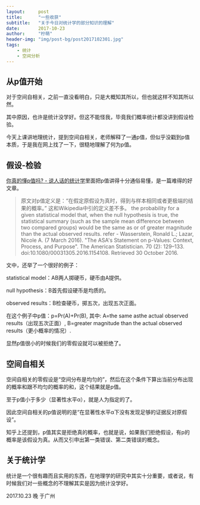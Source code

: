 ```yaml
---
layout:     post
title:      "一些收获"
subtitle:   "关于今日对统计学的部分知识的理解"
date:       2017-10-23
author:     "柠萌"
header-img: "img/post-bg/post2017102301.jpg"
tags:
    - 统计
    - 空间分析
---
```


## 从p值开始

对于空间自相关，之前一直没看明白，只是大概知其所以，但也就这样不知其所以然。

其中原因，也许是统计没学好。但这不能怪我，毕竟我们概率统计都没讲到假设检验。

今天上课讲地理统计，提到空间自相关，老师解释了一通p值，但似乎没戳到p值本质，于是我在网上找了一下，很糙地理解了何为p值。

## 假设-检验

[你真的懂p值吗? - 说人话的统计学](http://www.360doc.com/content/15/0704/22/22175932_482657194.shtml)里面把p值讲得十分通俗易懂，是一篇难得的好文章。

> 原文对p值定义是：“在假定原假设为真时，得到与样本相同或者更极端的结果的概率。”
> 这和Wikipedia中引的定义差不多。
> the probability for a given statistical model that, when the null hypothesis is true, the statistical summary (such as the sample mean difference between two compared groups) would be the same as or of greater magnitude than the actual observed results.
> refer - Wasserstein, Ronald L.; Lazar, Nicole A. (7 March 2016). "The ASA's Statement on p-Values: Context, Process, and Purpose". The American Statistician. 70 (2): 129–133. doi:10.1080/00031305.2016.1154108. Retrieved 30 October 2016.

文中，还举了一个很好的例子：

statistical model：AB两人掷硬币，硬币由A提供。

null hypothesis：B首先假设硬币是均质的。

observed results：B检查硬币，掷五次，出现五次正面。

在这个例子中p值：p=Pr(A)+Pr(B),
其中:
A=the same asthe actual observed results（出现五次正面）,
B=greater magnitude than the actual observed results（更小概率的情况）.

显然p值很小的时候我们的零假设就可以被拒绝了。

## 空间自相关

空间自相关的零假设是“空间分布是均匀的”，然后在这个条件下算出当前分布出现的概率和跟不均匀的概率的和，这个结果就是p值。

至于p值小于多少（显著性水平α），就是人为指定的了。

因此空间自相关的p值说明的是“在显著性水平α下没有发现足够的证据反对原假设”。

知乎上还提到，p值其实是拒绝真的概率，也就是说，如果我们拒绝假设，有p的概率是该假设为真。从而又引申出第一类错误、第二类错误的概念。

## 关于统计学

统计是一个很有趣而且实用的东西，在地理学的研究中其实十分重要，或者说，有时候我们对一些概念的不理解其实是因为统计没学好。

2017.10.23 晚 于广州
